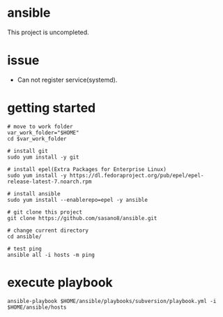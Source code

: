 # ansible

This project is uncompleted.

# issue
- Can not register service(systemd).

# getting started

```
# move to work folder
var_work_folder="$HOME"
cd $var_work_folder

# install git
sudo yum install -y git

# install epel(Extra Packages for Enterprise Linux) 
sudo yum install -y https://dl.fedoraproject.org/pub/epel/epel-release-latest-7.noarch.rpm

# install ansible
sudo yum install --enablerepo=epel -y ansible

# git clone this project
git clone https://github.com/sasano8/ansible.git

# change current directory
cd ansible/

# test ping
ansible all -i hosts -m ping

```


# execute playbook
```
ansible-playbook $HOME/ansible/playbooks/subversion/playbook.yml -i $HOME/ansible/hosts
```
